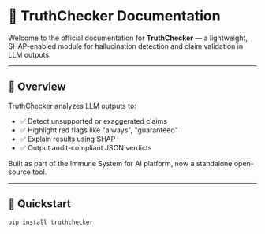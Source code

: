 # 🧪 TruthChecker Documentation

Welcome to the official documentation for **TruthChecker** — a lightweight, SHAP-enabled module for hallucination detection and claim validation in LLM outputs.

---

## 📖 Overview
TruthChecker analyzes LLM outputs to:
- ✅ Detect unsupported or exaggerated claims
- ✅ Highlight red flags like "always", "guaranteed"
- ✅ Explain results using SHAP
- ✅ Output audit-compliant JSON verdicts

Built as part of the Immune System for AI platform, now a standalone open-source tool.

---

## 🚀 Quickstart
```bash
pip install truthchecker
``` 